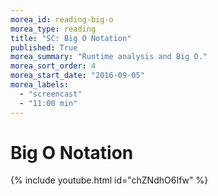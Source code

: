 ```yaml
---
morea_id: reading-big-o
morea_type: reading
title: "SC: Big O Notation"
published: True
morea_summary: "Runtime analysis and Big O."
morea_sort_order: 4
morea_start_date: "2016-09-05"
morea_labels: 
  - "screencast"
  - "11:00 min"
---
```


# Big O Notation
{% include youtube.html id="chZNdhO6Ifw" %}
